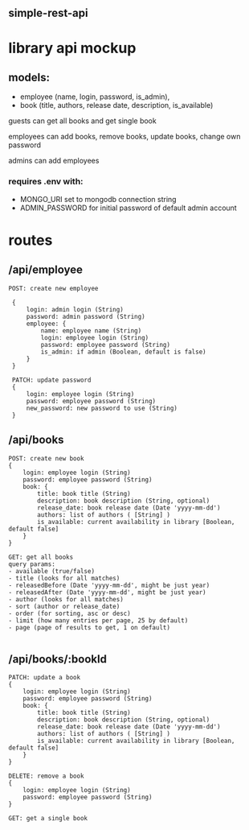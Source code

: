 ## simple-rest-api

# library api mockup

## models: 
- employee (name, login, password, is_admin), 
- book (title, authors, release date, description, is_available)

guests can get all books and get single book

employees can add books, remove books, update books, change own password

admins can add employees


### requires .env with:
- MONGO_URI set to mongodb connection string
- ADMIN_PASSWORD for initial password of default admin account


# routes
## /api/employee
```
POST: create new employee 

 {
     login: admin login (String)
     password: admin password (String)
     employee: {
         name: employee name (String)
         login: employee login (String)
         password: employee password (String)
         is_admin: if admin (Boolean, default is false)
     }
 }

 PATCH: update password
 {
     login: employee login (String)
     password: employee password (String)
     new_password: new password to use (String)
 }
 ```
 ## /api/books
```
POST: create new book
{
    login: employee login (String)
    password: employee password (String)
    book: {
        title: book title (String)
        description: book description (String, optional)
        release_date: book release date (Date 'yyyy-mm-dd')
        authors: list of authors ( [String] )
        is_available: current availability in library [Boolean, default false]
    }
}

GET: get all books
query params:
- available (true/false)
- title (looks for all matches)
- releasedBefore (Date 'yyyy-mm-dd', might be just year)
- releasedAfter (Date 'yyyy-mm-dd', might be just year)
- author (looks for all matches)
- sort (author or release_date)
- order (for sorting, asc or desc)
- limit (how many entries per page, 25 by default)
- page (page of results to get, 1 on default)


```

## /api/books/:bookId
```
PATCH: update a book
{
    login: employee login (String)
    password: employee password (String)
    book: {
        title: book title (String)
        description: book description (String, optional)
        release_date: book release date (Date 'yyyy-mm-dd')
        authors: list of authors ( [String] )
        is_available: current availability in library [Boolean, default false]
    }
}

DELETE: remove a book
{
    login: employee login (String)
    password: employee password (String)
}

GET: get a single book



```
